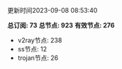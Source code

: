 更新时间2023-09-08 08:53:40

**总订阅: 73**
**总节点: 923**
**有效节点: 276**
- v2ray节点: 238
- ss节点: 12
- trojan节点: 26
